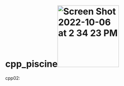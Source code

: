 # cpp_piscine<img width="194" alt="Screen Shot 2022-10-06 at 2 34 23 PM" src="https://user-images.githubusercontent.com/88348802/194327641-1f95760f-e9b6-43b5-bd96-2da23b2a0138.png">


cpp02:
